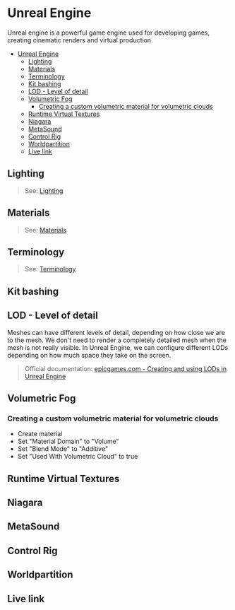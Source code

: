 # Unreal Engine

Unreal engine is a powerful game engine used for developing games, creating cinematic renders and virtual production.

- [Unreal Engine](#unreal-engine)
  - [Lighting](#lighting)
  - [Materials](#materials)
  - [Terminology](#terminology)
  - [Kit bashing](#kit-bashing)
  - [LOD - Level of detail](#lod---level-of-detail)
  - [Volumetric Fog](#volumetric-fog)
    - [Creating a custom volumetric material for volumetric clouds](#creating-a-custom-volumetric-material-for-volumetric-clouds)
  - [Runtime Virtual Textures](#runtime-virtual-textures)
  - [Niagara](#niagara)
  - [MetaSound](#metasound)
  - [Control Rig](#control-rig)
  - [Worldpartition](#worldpartition)
  - [Live link](#live-link)

## Lighting

> See: [Lighting](lighting)

## Materials

> See: [Materials](materials)

## Terminology

> See: [Terminology](terminology)


## Kit bashing

## LOD - Level of detail
Meshes can have different levels of detail, depending on how close we are to the mesh. We don't need to render a completely detailed mesh when the mesh is not really visible.
In Unreal Engine, we can configure different LODs depending on how much space they take on the screen.

> Official documentation: [epicgames.com - Creating and using LODs in Unreal Engine](https://dev.epicgames.com/documentation/en-us/unreal-engine/creating-and-using-lods-in-unreal-engine)

## Volumetric Fog



### Creating a custom volumetric material for volumetric clouds

- Create material
- Set "Material Domain" to "Volume"
- Set "Blend Mode" to "Additive"
- Set "Used With Volumetric Cloud" to true

## Runtime Virtual Textures


## Niagara

## MetaSound

## Control Rig

## Worldpartition

## Live link
